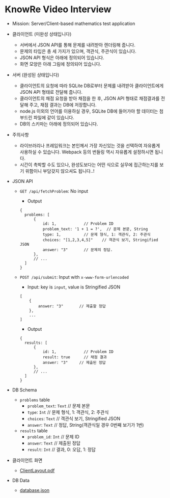 # KnowRe Video Interview

* Mission: Server/Client-based mathematics test application

* 클라이언트 (미완성 상태입니다)
  * 서버에서 JSON API를 통해 문제를 내려받아 렌더링해 줍니다.
  * 문제의 타입은 총 세 가지가 있으며, 객관식, 주관식이 있습니다.
  * JSON API 형식은 아래에 정의되어 있습니다.
  * 화면 모양은 아래 그림에 정의되어 있습니다.

* 서버 (완성된 상태입니다)
  * 클라이언트의 요청에 따라 SQLite DB로부터 문제를 내려받아 클라이언트에게 JSON API 형태로 전달해 줍니다.
  * 클라이언트의 채점 요청을 받아 채점을 한 후, JSON API 형태로 채점결과를 전달해 주고, 채점 결과는 DB에 저장합니다.
  * node.js 이외의 언어를 이용하실 경우, SQLite DB에 들어가야 할 데이터는 첨부드린 파일에 같이 있습니다.
  * DB의 스키마는 아래에 정의되어 있습니다.

* 주의사항
  * 라이브러리나 프레임워크는 본인께서 가장 자신있는 것을 선택하여 자유롭게 사용하실 수 있습니다. Webpack 등의 번들링 역시 자유롭게 설정하시면 됩니다.
  * 시간이 촉박할 수도 있으나, 완성도보다는 어떤 식으로 실무에 접근하는지를 보기 위함이니 부담갖지 않으셔도 됩니다..!

* JSON API
  * `GET /api/fetchProblem`: No input

    - Output
    ```
    {
      problems: [
          {
              id: 1,            // Problem ID
              problem_text: '1 + 1 = ?',  // 문제 본문, String
              type: 1,          // 문제 형식, 1: 객관식, 2: 주관식
              choices: "[1,2,3,4,5]"    // 객관식 보기, Stringified JSON
              answer: "3"       // 문제의 정답.
          },
          // ...
      ]
    }
    ```

  * `POST /api/submit`: Input with `x-www-form-urlencoded`

    - Input: key is `input`, value is Stringified JSON
    ```
    [
        {
            answer: "3"       // 제출할 정답
        },
        ...
    ]
    ```

    - Output
    ```
    {
      results: [
          {
              id: 1,            // Problem ID
              result: true      // 채점 결과
              answer: "3"     // 제출된 정답
          },
          // ...
      ]
    }
    ```

* DB Schema
  * `problems` table
    * `problem_text`: `Text`  // 문제 본문
    * `type`: `Int`       // 문제 형식, 1: 객관식, 2: 주관식
    * `choices`: `Text`     // 객관식 보기, Stringified JSON
    * `answer`: `Text`      // 정답, String(객관식일 경우 0번째 보기가 1번)
  * `results` table
    * `problem_id`: `Int`   // 문제 ID
    * `answer`: `Text`      // 제출된 정답
    * `result`: `Int`     // 결과, 0: 오답, 1: 정답
* 클라이언트 화면
  * [ClientLayout.pdf](ClientLayout.pdf)
* DB Data
  * [database.json](database/database.json)
